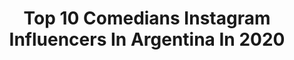 ---
title: Top 10 Comedians Instagram Influencers In Argentina In 2020
description: >-
  Find top comedians Instagram influencers in Argentina in 2020. Most popular hashtags: #cuarentena #humor #quedateencasa #coronavirus.
platform: Instagram
profiles:
  - username: "goofygonzalez1"
    fullname: >-
      Goofy Gonzalez
    location: "Argentina"
    followers: 694196
    engagement: 597
    commentsToLikes: 0.026001
    id: ck5hceptbhopx0i11glvx816e
    verified: false
    hashtags: "#elestereotipoalabasura, #bautismobirrero, #fotosquenuncasubi"
  - username: "pablitocastilloo"
    fullname: >-
      Pablito Castillo
    location: "Argentina"
    followers: 1524116
    engagement: 1625
    commentsToLikes: 0.446775
    id: ck5znn8owos3x0i14jpw0d16h
    verified: false
    hashtags: "#joda, #love, #iphone, #sorteo"
  - username: "fermledesma"
    fullname: >-
      Fer Ledesma
    location: "Argentina"
    followers: 30174
    engagement: 638
    commentsToLikes: 0.071118
    id: ck15tqyd5jgu20i191u74i2qg
    verified: false
    hashtags: "#cerraniasdelhornocal, #cerrodelos14colores, #viernesalanoche, #diadelosenamorados"
  - username: "moraleando"
    fullname: >-
      Gustavo Morales
    location: "Argentina"
    followers: 97145
    engagement: 337
    commentsToLikes: 0.011878
    id: ck5zz0ujjavdt0i140oku3c5d
    verified: false
    hashtags: "#tbt, #karaoke, #feliz2020, #quedateencasa"
  - username: "camilonicolasok"
    fullname: >-
      Camilo Nicolás
    location: "Argentina"
    followers: 348340
    engagement: 360
    commentsToLikes: 0.112400
    id: ck14h71km8v0p0i19rgx1elyt
    verified: true
    hashtags: "#hermano, #diadelahermana, #tiktok, #coronavirus"
  - username: "juampigon"
    fullname: >-
      Juampi González️️️ 🤓
    location: "Argentina"
    followers: 435940
    engagement: 293
    commentsToLikes: 0.055961
    id: ck6u9ymar0fq40j71mjm0lu39
    verified: true
    hashtags: "#nomellamesnuncam, #tbt, #vamosaestarbien, #quedatem"
  - username: "mayalandes"
    fullname: >-
      MAYA LANDESMAN
    location: "Argentina"
    followers: 24502
    engagement: 346
    commentsToLikes: 0.067224
    id: ck8wdelbidq6y0j78p8o7oyja
    verified: false
    hashtags: "#risa, #parody, #reciclar, #moda"
  - username: "soyrada"
    fullname: >-
      Agustín Aristarán
    location: "Argentina"
    followers: 1472438
    engagement: 348
    commentsToLikes: 0.019408
    id: ck15pt0kazi5o0i19iavmiql7
    verified: true
    hashtags: "#esnertosarrasqueta, #codoacodochallenge, #nuevoscaminosencasa, #relatordecosas"
  - username: "andy.ini"
    fullname: >-
      Andrés Ini
    location: "Argentina"
    followers: 92030
    engagement: 121
    commentsToLikes: 0.115981
    id: ck5ccd0nth4rs0i11zz2mka1x
    verified: true
    hashtags: "#historias, #stories, #contagio, #primeracita"
  - username: "rodrigoesmella"
    fullname: >-
      • RODRIGO ESMELLA •
    location: "Argentina"
    followers: 5243
    engagement: 508
    commentsToLikes: 0.145558
    id: ck8szxzkhq58s0j780yz7yo9h
    verified: false
    hashtags: "#2deabrildiamundialdelautismo, #tbt, #selfie, #picture"
---